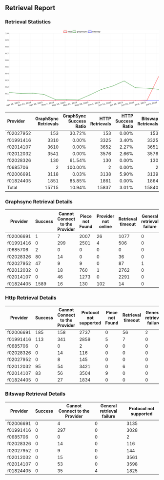 ## Retrieval Report
### Retrieval Statistics
<img src="https://raw.githubusercontent.com/data-preservation-programs/filplus-checker-assets/main/filecoin-project/filecoin-plus-large-datasets/issues/1712/1689380487945.png"/>

| Provider  | GraphSync Retrievals | GraphSync Success Ratio | HTTP Retrievals | HTTP Success Ratio | Bitswap Retrievals | Bitswap Success Ratio |
| :-------- | -------------------: | ----------------------: | --------------: | -----------------: | -----------------: | --------------------: |
| f02027952 |                  153 |                  30.72% |             153 |              0.00% |                153 |                 0.00% |
| f01991416 |                 3310 |                   0.00% |            3325 |              3.40% |               3325 |                 0.00% |
| f02014107 |                 3610 |                   0.00% |            3652 |              2.27% |               3651 |                 0.00% |
| f02012032 |                 3541 |                   0.00% |            3576 |              2.66% |               3576 |                 0.00% |
| f02028326 |                  130 |                  61.54% |             130 |              0.00% |                130 |                 0.00% |
| f0685706  |                    2 |                 100.00% |               2 |              0.00% |                  2 |                 0.00% |
| f02006691 |                 3118 |                   0.03% |            3138 |              5.90% |               3139 |                 0.00% |
| f01824405 |                 1851 |                  85.85% |            1861 |              0.00% |               1864 |                 0.00% |
| Total     |                15715 |                  10.94% |           15837 |              3.01% |              15840 |                 0.00% |

### Graphsync Retrieval Details
| Provider  | Success | Cannot Connect to the Provider | Piece not Found | Provider not online | Retrieval timeout | General retrieval failure |
| --------- | ------- | ------------------------------ | --------------- | ------------------- | ----------------- | ------------------------- |
| f02006691 | 1       | 7                              | 2007            | 26                  | 1077              | 0                         |
| f01991416 | 0       | 299                            | 2501            | 4                   | 506               | 0                         |
| f0685706  | 2       | 0                              | 0               | 0                   | 0                 | 0                         |
| f02028326 | 80      | 14                             | 0               | 0                   | 36                | 0                         |
| f02027952 | 47      | 9                              | 9               | 0                   | 87                | 1                         |
| f02012032 | 0       | 18                             | 760             | 1                   | 2762              | 0                         |
| f02014107 | 0       | 46                             | 1273            | 0                   | 2291              | 0                         |
| f01824405 | 1589    | 16                             | 130             | 102                 | 14                | 0                         |

### Http Retrieval Details
| Provider  | Success | Cannot Connect to the Provider | Protocol not supported | Piece not Found | Retrieval timeout | General retrieval failure |
| --------- | ------- | ------------------------------ | ---------------------- | --------------- | ----------------- | ------------------------- |
| f02006691 | 185     | 158                            | 2737                   | 0               | 56                | 2                         |
| f01991416 | 113     | 341                            | 2859                   | 5               | 7                 | 0                         |
| f0685706  | 0       | 0                              | 2                      | 0               | 0                 | 0                         |
| f02028326 | 0       | 14                             | 116                    | 0               | 0                 | 0                         |
| f02027952 | 0       | 8                              | 145                    | 0               | 0                 | 0                         |
| f02012032 | 95      | 54                             | 3421                   | 0               | 6                 | 0                         |
| f02014107 | 83      | 56                             | 3504                   | 9               | 0                 | 0                         |
| f01824405 | 0       | 27                             | 1834                   | 0               | 0                 | 0                         |

### Bitswap Retrieval Details
| Provider  | Success | Cannot Connect to the Provider | General retrieval failure | Protocol not supported |
| --------- | ------- | ------------------------------ | ------------------------- | ---------------------- |
| f02006691 | 0       | 4                              | 0                         | 3135                   |
| f01991416 | 0       | 297                            | 0                         | 3028                   |
| f0685706  | 0       | 0                              | 0                         | 2                      |
| f02028326 | 0       | 14                             | 0                         | 116                    |
| f02027952 | 0       | 9                              | 0                         | 144                    |
| f02012032 | 0       | 15                             | 0                         | 3561                   |
| f02014107 | 0       | 53                             | 0                         | 3598                   |
| f01824405 | 0       | 35                             | 4                         | 1825                   |
